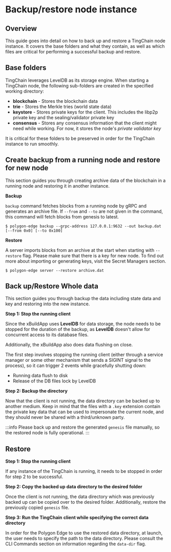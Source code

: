 # Backup/restore node instance

## Overview <a href="#overview" id="overview"></a>

This guide goes into detail on how to back up and restore a TingChain node instance. It covers the base folders and what they contain, as well as which files are critical for performing a successful backup and restore.

## Base folders <a href="#base-folders" id="base-folders"></a>

TingChain leverages LevelDB as its storage engine. When starting a TingChain node, the following sub-folders are created in the specified working directory:

* **blockchain** - Stores the blockchain data
* **trie** - Stores the Merkle tries (world state data)
* **keystore** - Stores private keys for the client. This includes the libp2p private key and the sealing/validator private key
* **consensus** - Stores any consensus information that the client might need while working. For now, it stores the node's _private validator key_

It is critical for these folders to be preserved in order for the TingChain instance to run smoothly.

## Create backup from a running node and restore for new node <a href="#create-backup-from-a-running-node-and-restore-for-new-node" id="create-backup-from-a-running-node-and-restore-for-new-node"></a>

This section guides you through creating archive data of the blockchain in a running node and restoring it in another instance.

**Backup**

`backup` command fetches blocks from a running node by gRPC and generates an archive file. If `--from` and `--to` are not given in the command, this command will fetch blocks from genesis to latest.



```
$ polygon-edge backup --grpc-address 127.0.0.1:9632 --out backup.dat [--from 0x0] [--to 0x100]
```

**Restore**

A server imports blocks from an archive at the start when starting with `--restore` flag. Please make sure that there is a key for new node. To find out more about importing or generating keys, visit the Secret Managers section.



```
$ polygon-edge server --restore archive.dat
```

## Back up/Restore Whole data <a href="#back-up-restore-whole-data" id="back-up-restore-whole-data"></a>

This section guides you through backup the data including state data and key and restoring into the new instance.

**Step 1: Stop the running client**

Since the xBuildApp uses **LevelDB** for data storage, the node needs to be stopped for the duration of the backup, as **LevelDB** doesn't allow for concurrent access to its database files.

Additionally, the xBuildApp also does data flushing on close.

The first step involves stopping the running client (either through a service manager or some other mechanism that sends a SIGINT signal to the process), so it can trigger 2 events while gracefully shutting down:

* Running data flush to disk
* Release of the DB files lock by LevelDB

**Step 2: Backup the directory**

Now that the client is not running, the data directory can be backed up to another medium. Keep in mind that the files with a `.key` extension contain the private key data that can be used to impersonate the current node, and they should never be shared with a third/unknown party.

:::info Please back up and restore the generated `genesis` file manually, so the restored node is fully operational. :::

## Restore <a href="#restore-1" id="restore-1"></a>

**Step 1: Stop the running client**

If any instance of the TingChain is running, it needs to be stopped in order for step 2 to be successful.

**Step 2: Copy the backed up data directory to the desired folder**

Once the client is not running, the data directory which was previously backed up can be copied over to the desired folder. Additionally, restore the previously copied `genesis` file.

**Step 3: Run the TingChain** **client while specifying the correct data directory**

In order for the Polygon Edge to use the restored data directory, at launch, the user needs to specify the path to the data directory. Please consult the CLI Commands section on information regarding the `data-dir` flag.
